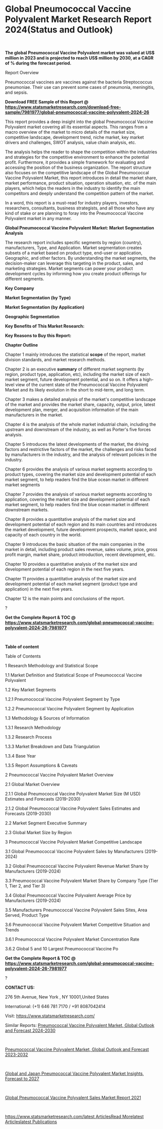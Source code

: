 <h1>Global Pneumococcal Vaccine Polyvalent Market Research Report 2024(Status and Outlook)</h1><br/><p><strong>The global Pneumococcal Vaccine Polyvalent market was valued at US$ million in 2023 and is projected to reach US$ million by 2030, at a <strong>CAGR</strong> of % during the forecast period.</strong></p>
 
 
 
 <p>Report Overview</p>
 
 
 
 <p>Pneumococcal vaccines are vaccines against the bacteria Streptococcus pneumoniae. Their use can prevent some cases of pneumonia, meningitis, and sepsis.</p>
 
 
 
 <p><strong>Download FREE Sample of this Report @ <a href="https://www.statsmarketresearch.com/download-free-sample/7981977/global-pneumococcal-vaccine-polyvalent-2024-26">https://www.statsmarketresearch.com/download-free-sample/7981977/global-pneumococcal-vaccine-polyvalent-2024-26</a></strong></p>
 
 
 
 <p>This report provides a deep insight into the global Pneumococcal Vaccine Polyvalent market covering all its essential aspects. This ranges from a macro overview of the market to micro details of the market size, competitive landscape, development trend, niche market, key market drivers and challenges, SWOT analysis, value chain analysis, etc.</p>
 
 
 
 <p>The analysis helps the reader to shape the competition within the industries and strategies for the competitive environment to enhance the potential profit. Furthermore, it provides a simple framework for evaluating and accessing the position of the business organization. The report structure also focuses on the competitive landscape of the Global Pneumococcal Vaccine Polyvalent Market, this report introduces in detail the market share, market performance, product situation, operation situation, etc. of the main players, which helps the readers in the industry to identify the main competitors and deeply understand the competition pattern of the market.</p>
 
 
 
 <p>In a word, this report is a must-read for industry players, investors, researchers, consultants, business strategists, and all those who have any kind of stake or are planning to foray into the Pneumococcal Vaccine Polyvalent market in any manner.</p>
 
 
 
 <p><strong>Global Pneumococcal Vaccine Polyvalent Market: Market Segmentation Analysis</strong></p>
 
 
 
 <p>The research report includes specific segments by region (country), manufacturers, Type, and Application. Market segmentation creates subsets of a market based on product type, end-user or application, Geographic, and other factors. By understanding the market segments, the decision-maker can leverage this targeting in the product, sales, and marketing strategies. Market segments can power your product development cycles by informing how you create product offerings for different segments.</p>
 
 
 
 <p><strong>Key Company</strong></p>
 
 
 
 <p><strong>Market Segmentation (by Type)</strong></p>
 
 
 
 <p><strong>Market Segmentation (<strong>by Application</strong>)</strong></p>
 
 
 
 <p><strong>Geographic Segmentation</strong></p>
 
 
 
 <p><strong>Key Benefits of This Market Research:</strong></p>
 
 
 
 <p><strong>Key <strong>Reasons to Buy</strong> this Report:</strong></p>
 
 
 
 <p><strong>Chapter Outline</strong></p>
 
 
 
 <p>Chapter 1 mainly introduces the statistical <strong>scope</strong> of the report, market division standards, and market research methods.</p>
 
 
 
 <p>Chapter 2 is an executive <strong>summary</strong> of different market segments (by region, product type, application, etc), including the market size of each market segment, future development potential, and so on. It offers a high-level view of the current state of the Pneumococcal Vaccine Polyvalent Market and its likely evolution in the short to mid-term, and long term.</p>
 
 
 
 <p>Chapter 3 makes a detailed analysis of the market&#39;s competitive landscape of the market and provides the market share, capacity, output, price, latest development plan, merger, and acquisition information of the main manufacturers in the market.</p>
 
 
 
 <p>Chapter 4 is the analysis of the whole market industrial chain, including the upstream and downstream of the industry, as well as Porter&#39;s five forces analysis.</p>
 
 
 
 <p>Chapter 5 introduces the latest developments of the market, the driving factors and restrictive factors of the market, the challenges and risks faced by manufacturers in the industry, and the analysis of relevant policies in the industry.</p>
 
 
 
 <p>Chapter 6 provides the analysis of various market segments according to product types, covering the market size and development potential of each market segment, to help readers find the blue ocean market in different market segments</p>
 
 
 
 <p>Chapter 7 provides the analysis of various market segments according to application, covering the market size and development potential of each market segment, to help readers find the blue ocean market in different downstream markets.</p>
 
 
 
 <p>Chapter 8 provides a quantitative analysis of the market size and development potential of each region and its main countries and introduces the market development, future development prospects, market space, and capacity of each country in the world.</p>
 
 
 
 <p>Chapter 9 introduces the basic situation of the main companies in the market in detail, including product sales revenue, sales volume, price, gross profit margin, market share, product introduction, recent development, etc.</p>
 
 
 
 <p>Chapter 10 provides a quantitative analysis of the market size and development potential of each region in the next five years.</p>
 
 
 
 <p>Chapter 11 provides a quantitative analysis of the market size and development potential of each market segment (product type and application) in the next five years.</p>
 
 
 
 <p>Chapter 12 is the main points and conclusions of the report.</p>
 
 
 
 <p>? </p>
 
 
 
 <div><b>Get the Complete Report & TOC @ <a href="https://www.statsmarketresearch.com/global-pneumococcal-vaccine-polyvalent-2024-26-7981977">https://www.statsmarketresearch.com/global-pneumococcal-vaccine-polyvalent-2024-26-7981977</a></b></div>
 
 
 
 <p><br />
 
 <b>Table of content</b></p>
 
 
 
 <p>Table of Contents<br />
 
 1 Research Methodology and Statistical Scope<br />
 
 1.1 Market Definition and Statistical Scope of Pneumococcal Vaccine Polyvalent<br />
 
 1.2 Key Market Segments<br />
 
 1.2.1 Pneumococcal Vaccine Polyvalent Segment by Type<br />
 
 1.2.2 Pneumococcal Vaccine Polyvalent Segment by Application<br />
 
 1.3 Methodology & Sources of Information<br />
 
 1.3.1 Research Methodology<br />
 
 1.3.2 Research Process<br />
 
 1.3.3 Market Breakdown and Data Triangulation<br />
 
 1.3.4 Base Year<br />
 
 1.3.5 Report Assumptions & Caveats<br />
 
 2 Pneumococcal Vaccine Polyvalent Market Overview<br />
 
 2.1 Global Market Overview<br />
 
 2.1.1 Global Pneumococcal Vaccine Polyvalent Market Size (M USD) Estimates and Forecasts (2019-2030)<br />
 
 2.1.2 Global Pneumococcal Vaccine Polyvalent Sales Estimates and Forecasts (2019-2030)<br />
 
 2.2 Market Segment Executive Summary<br />
 
 2.3 Global Market Size by Region<br />
 
 3 Pneumococcal Vaccine Polyvalent Market Competitive Landscape<br />
 
 3.1 Global Pneumococcal Vaccine Polyvalent Sales by Manufacturers (2019-2024)<br />
 
 3.2 Global Pneumococcal Vaccine Polyvalent Revenue Market Share by Manufacturers (2019-2024)<br />
 
 3.3 Pneumococcal Vaccine Polyvalent Market Share by Company Type (Tier 1, Tier 2, and Tier 3)<br />
 
 3.4 Global Pneumococcal Vaccine Polyvalent Average Price by Manufacturers (2019-2024)<br />
 
 3.5 Manufacturers Pneumococcal Vaccine Polyvalent Sales Sites, Area Served, Product Type<br />
 
 3.6 Pneumococcal Vaccine Polyvalent Market Competitive Situation and Trends<br />
 
 3.6.1 Pneumococcal Vaccine Polyvalent Market Concentration Rate<br />
 
 3.6.2 Global 5 and 10 Largest Pneumococcal Vaccine Po</p>
 
 
 
 <div><b>Get the Complete Report & TOC @ <a href="https://www.statsmarketresearch.com/global-pneumococcal-vaccine-polyvalent-2024-26-7981977">https://www.statsmarketresearch.com/global-pneumococcal-vaccine-polyvalent-2024-26-7981977</a></b></div>
 
 
 
 <p>? </p>
 
 
 
 <p><b>CONTACT US:</b><br />
 
 276 5th Avenue, New York , NY 10001,United States<br />
 
 International: (+1) 646 781 7170 / +91 8087042414<br />
 
 Visit: <a href="https://www.statsmarketresearch.com/">https://www.statsmarketresearch.com/</a><br />
 
 Similar Reports: <a href="https://www.statsmarketresearch.com/global-pneumococcal-vaccine-polyvalent-2024-26-7981977">Pneumococcal Vaccine Polyvalent Market, Global Outlook and Forecast 2024-2030</a><br />
 
 <br />
 
 <a href="https://www.statsmarketresearch.com/global-pneumococcal-vaccine-polyvalent-2024-26-7981977">Pneumococcal Vaccine Polyvalent Market, Global Outlook and Forecast 2023-2032</a><br />
 
 <br />
 
 <a href="https://www.statsmarketresearch.com/global-pneumococcal-vaccine-polyvalent-2024-26-7981977">Global and Japan Pneumococcal Vaccine Polyvalent Market Insights, Forecast to 2027</a><br />
 
 <br />
 
 <a href="https://www.statsmarketresearch.com/global-pneumococcal-vaccine-polyvalent-2024-26-7981977">Global Pneumococcal Vaccine Polyvalent Sales Market Report 2021</a><br />
 
 <br />
 
 <a href="https://gyeongbokgung.com">https://www.statsmarketresearch.com/</a><a href="https://hallyeomaritime.com">latest Articles</a><a href="https://jingwansa.com">Read More</a><a href="https://nguoiviet.jp/">latest Articles</a><a href="https://www.intelmarketresearch.com/">latest Publications</a></p>